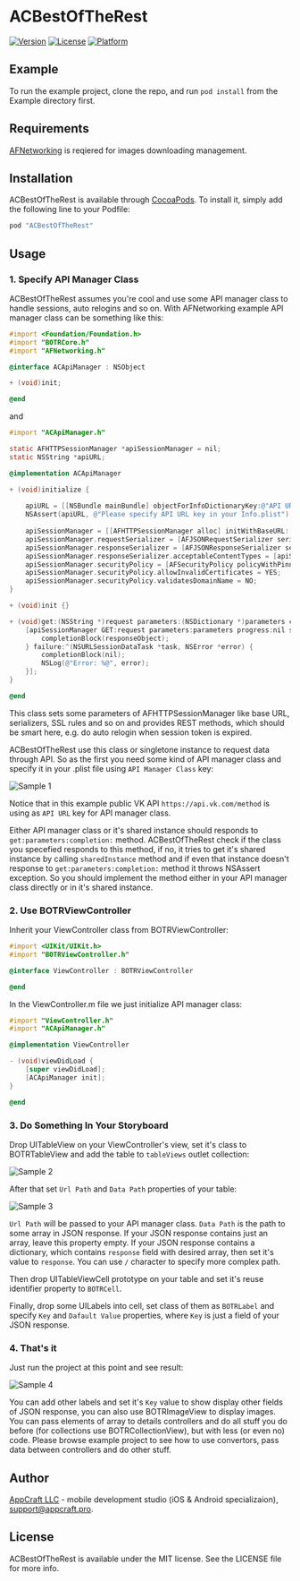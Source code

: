 # ACBestOfTheRest

[![Version](https://img.shields.io/cocoapods/v/ACBestOfTheRest.svg?style=flat)](http://cocoapods.org/pods/ACBestOfTheRest)
[![License](https://img.shields.io/cocoapods/l/ACBestOfTheRest.svg?style=flat)](http://cocoapods.org/pods/ACBestOfTheRest)
[![Platform](https://img.shields.io/cocoapods/p/ACBestOfTheRest.svg?style=flat)](http://cocoapods.org/pods/ACBestOfTheRest)

## Example

To run the example project, clone the repo, and run `pod install` from the Example directory first.

## Requirements

[AFNetworking](https://github.com/AFNetworking/AFNetworking) is reqiered for images downloading management.

## Installation

ACBestOfTheRest is available through [CocoaPods](http://cocoapods.org). To install
it, simply add the following line to your Podfile:

```ruby
pod "ACBestOfTheRest"
```

## Usage

### 1. Specify API Manager Class 

ACBestOfTheRest assumes you're cool and use some API manager class to handle sessions, auto relogins and so on. With AFNetworking example API manager class can be something like this:

```objective-c
#import <Foundation/Foundation.h>
#import "BOTRCore.h"
#import "AFNetworking.h"

@interface ACApiManager : NSObject

+ (void)init;

@end
```

and

```objective-c
#import "ACApiManager.h"

static AFHTTPSessionManager *apiSessionManager = nil;
static NSString *apiURL;

@implementation ACApiManager

+ (void)initialize {
    
    apiURL = [[NSBundle mainBundle] objectForInfoDictionaryKey:@"API URL"];
    NSAssert(apiURL, @"Please specify API URL key in your Info.plist");
    
    apiSessionManager = [[AFHTTPSessionManager alloc] initWithBaseURL:[NSURL URLWithString:apiURL]];
    apiSessionManager.requestSerializer = [AFJSONRequestSerializer serializer];
    apiSessionManager.responseSerializer = [AFJSONResponseSerializer serializer];
    apiSessionManager.responseSerializer.acceptableContentTypes = [apiSessionManager.responseSerializer.acceptableContentTypes setByAddingObject:@"text/html"];
    apiSessionManager.securityPolicy = [AFSecurityPolicy policyWithPinningMode:AFSSLPinningModeNone];
    apiSessionManager.securityPolicy.allowInvalidCertificates = YES;
    apiSessionManager.securityPolicy.validatesDomainName = NO;
}

+ (void)init {}

+ (void)get:(NSString *)request parameters:(NSDictionary *)parameters completion:(requestCompletionBlock)completionBlock {
    [apiSessionManager GET:request parameters:parameters progress:nil success:^(NSURLSessionDataTask *task, id responseObject) {
        completionBlock(responseObject);
    } failure:^(NSURLSessionDataTask *task, NSError *error) {
        completionBlock(nil);
        NSLog(@"Error: %@", error);
    }];
}

@end
```

This class sets some parameters of AFHTTPSessionManager like base URL, serializers, SSL rules and so on and provides REST methods, which should be smart here, e.g. do auto relogin when session token is expired.

ACBestOfTheRest use this class or singletone instance to request data through API. So as the first you need some kind of API manager class and specify it in your .plist file using `API Manager Class` key: 

![Sample 1](http://appcraft.pro/external/botr_scr_001.png)

Notice that in this example public VK API `https://api.vk.com/method` is using as `API URL` key for API manager class.

Either API manager class or it's shared instance should responds to `get:parameters:completion:` method. ACBestOfTheRest check if the class you specefied responds to this method, if no, it tries to get it's shared instance by calling `sharedInstance` method and if even that instance doesn't response to `get:parameters:completion:` method it throws NSAssert exception. So you should implement the method either in your API manager class directly or in it's shared instance. 

### 2. Use BOTRViewController

Inherit your ViewController class from BOTRViewController:

```objective-c
#import <UIKit/UIKit.h>
#import "BOTRViewController.h"

@interface ViewController : BOTRViewController

@end
```

In the ViewController.m file we just initialize API manager class: 

```objective-c
#import "ViewController.h"
#import "ACApiManager.h"

@implementation ViewController

- (void)viewDidLoad {
    [super viewDidLoad];
    [ACApiManager init];
}

@end
```

### 3. Do Something In Your Storyboard

Drop UITableView on your ViewController's view, set it's class to BOTRTableView and add the table to `tableViews` outlet collection:

![Sample 2](http://appcraft.pro/external/botr_scr_002.png)

After that set `Url Path` and `Data Path` properties of your table:

![Sample 3](http://appcraft.pro/external/botr_scr_003.png)

`Url Path` will be passed to your API manager class. `Data Path` is the path to some array in JSON response. If your JSON response contains just an array, leave this property empty. If your JSON response contains a dictionary, which contains `response` field with desired array, then set it's value to `response`. You can use `/` character to specify more complex path.

Then drop UITableViewCell prototype on your table and set it's reuse identifier property to `BOTRCell`.

Finally, drop some UILabels into cell, set class of them as `BOTRLabel` and specify `Key` and `Dafault Value` properties, where `Key` is just a field of your JSON response.

### 4. That's it

Just run the project at this point and see result:

![Sample 4](http://appcraft.pro/external/botr_scr_004.png)

You can add other labels and set it's `Key` value to show display other fields of JSON response, you can also use BOTRImageView to display images. You can pass elements of array to details controllers and do all stuff you do before (for collections use BOTRCollectionView), but with less (or even no) code. Please browse example project to see how to use convertors, pass data between controllers and do other stuff.

## Author

[AppCraft LLC](http://appcraft.pro) - mobile development studio (iOS & Android specializaion), support@appcraft.pro. 

## License

ACBestOfTheRest is available under the MIT license. See the LICENSE file for more info.
